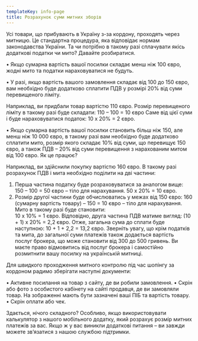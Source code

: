 ```yaml
---
templateKey: info-page
title: Розрахунок суми митних зборів
---
```

Усі товари, що прибувають в Україну з-за кордону, проходять через митницю. Це стандартна процедура, яка відповідає нормам законодавства України. Та чи потрібно в такому разі сплачувати якісь додаткові податки чи мито? Давайте розбиратися.

•	Якщо сумарна вартість вашої посилки складає менш ніж 100 євро, жодні мито та податки нараховуватися не будуть. 

•	У разі, якщо вартість вашого замовлення складає від 100 до 150 євро, вам необхідно буде додатково сплатити ПДВ у розмірі 20% від суми перевищеного ліміту. 

Наприклад, ви придбали товар вартістю 110 євро. 
Розмір перевищеного ліміту в такому разі буде складати: 
110 – 100 = 10 євро
Саме від цієї суми і буде нараховуватися податок: 
10 х 20% = 2 євро.

•	Якщо сумарна вартість вашої посилки становить більш ніж 150, але менш ніж 10 000 євро, в такому разі вам необхідно буде додатково сплатити мито, розмір якого складає 10% від суми, що перевищує 150 євро, а також ПДВ – 20% від суми перевищення з нарахованим митом від 100 євро. 
Як це працює?

Наприклад, ви здійснили покупку вартістю 160 євро. В такому разі розрахунок ПДВ і мита необхідно поділити на дві частини:

1.  Перша частина податку буде розраховуватися за аналогом вище: 
   150 – 100 = 50 євро – тіло для нарахування. 
   50 х 20% = 10 євро.
2.  Розмір другої частини буде обчислюватись у межах від 150 євро: 
   160 (сумарну вартість товару) – 150 = 10 євро – тіло для нарахування. 
   Мито в такому разі буде становити:\
   10 х 10% = 1 євро. 
   Відповідно, друга частина ПДВ матиме вигляд: 
   (10 + 1) х 20% = 2,2 євро.
   Отже, загальна сума до сплати буде наступною:
   10 + 1 + 2,2 = 13,2 євро.
   Зверніть увагу, що крім податків та мита,  до загальної суми платежів також додається вартість послуг брокера, що може становити від 300 до 500 гривень. Ви маєте право відмовитись від послуг брокера і самостійно розмитнити вашу посилку на українській митниці.

Для швидкого проходження митного контролю під час шопінгу за кордоном радимо зберігати наступні документи:

•	Активне посилання на товар з сайту, де ви робили замовлення.
•	Скрін або фото з особистого кабінету на сайті продавця, де ви замовляли товар. На зображенні мають бути зазначені ваші ПІБ та вартість товару.
•	Скрін оплати або чек.

Здається, нічого складного? Особливо, якщо використовувати калькулятор з нашого мобільного додатку, який розрахує розмір митних платежів за вас. 
Якщо ж у вас виникли додаткові питання – ви завжди можете зв’язатися з нашою службою підтримки.